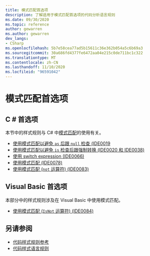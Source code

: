 ```yaml
---
title: 模式匹配首选项
description: 了解适用于模式匹配首选项的代码分析语言规则
ms.date: 09/30/2020
ms.topic: reference
author: gewarren
ms.author: gewarren
dev_langs:
- CSharp
ms.openlocfilehash: 5b7e58cea77ad5b15611c36e362b054a5c6b69a3
ms.sourcegitcommit: 30a686fd4377fe6472aa04e215c0de711bc1c322
ms.translationtype: MT
ms.contentlocale: zh-CN
ms.lasthandoff: 11/10/2020
ms.locfileid: "96591042"
---
```

# <a name="pattern-matching-preferences"></a>模式匹配首选项

## <a name="c-preferences"></a>C # 首选项

本节中的样式规则与 C# 中[模式匹配](../../../csharp/pattern-matching.md)的使用有关。

- [使用模式匹配以避免 `as` 后跟 `null` 检查 (IDE0019](ide0019.md)
- [使用模式匹配以避免 `is` 检查后跟强制转换 (IDE0020 和 IDE0038) ](ide0020-ide0038.md)
- [使用 switch expression (IDE0066) ](ide0066.md)
- [使用模式匹配 (IDE0078) ](ide0078.md)
- [使用模式匹配 (`not` 运算符)  (IDE0083) ](ide0083.md)

## <a name="visual-basic-preferences"></a>Visual Basic 首选项

本部分中的样式规则涉及在 Visual Basic 中使用模式匹配。

- [使用模式匹配 (`IsNot` 运算符)  (IDE0084) ](ide0084.md)

## <a name="see-also"></a>另请参阅

- [代码样式规则参考](index.md)
- [代码样式语言规则](language-rules.md)
